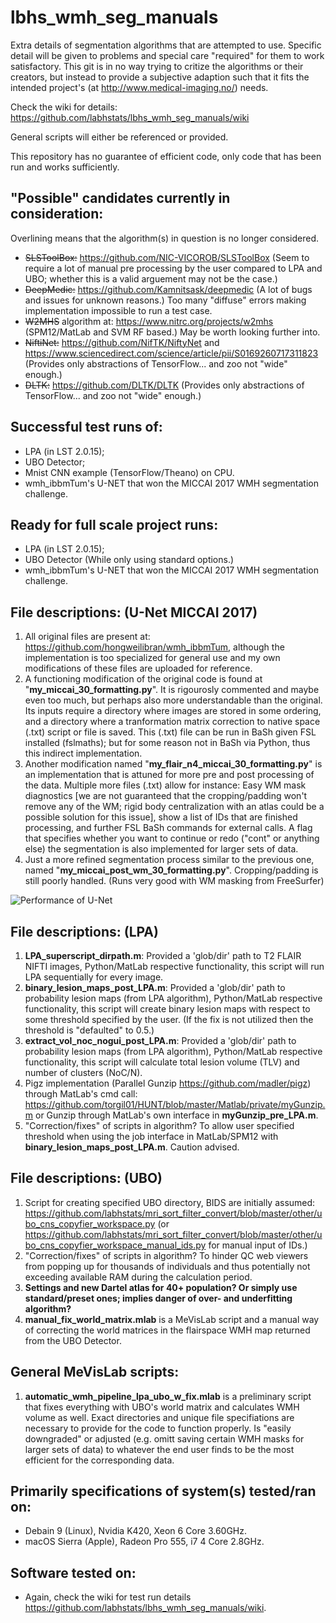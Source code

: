 # lbhs_wmh_seg_manuals
Extra details of segmentation algorithms that are attempted to use. Specific detail will be given to problems and special care "required" for them to work satisfactory. This git is in no way trying to critize the algorithms or their creators, but instead to provide a subjective adaption such that it fits the intended project's (at http://www.medical-imaging.no/) needs.

Check the wiki for details: https://github.com/labhstats/lbhs_wmh_seg_manuals/wiki

General scripts will either be referenced or provided.

This repository has no guarantee of efficient code, only code that has been run and works sufficiently.

## "Possible" candidates currently in consideration:
Overlining means that the algorithm(s) in question is no longer considered.
- ~~SLSToolBox:~~ https://github.com/NIC-VICOROB/SLSToolBox (Seem to require a lot of manual pre processing by the user compared to LPA and UBO; whether this is a valid arguement may not be the case.)
- ~~DeepMedic:~~ https://github.com/Kamnitsask/deepmedic (A lot of bugs and issues for unknown reasons.)  Too many "diffuse" errors making implementation impossible to run a test case.
- ~~W2MHS~~ algorithm at: https://www.nitrc.org/projects/w2mhs (SPM12/MatLab and SVM RF based.) May be worth looking further into.
- ~~NiftiNet:~~ https://github.com/NifTK/NiftyNet and https://www.sciencedirect.com/science/article/pii/S0169260717311823 (Provides only abstractions of TensorFlow... and zoo not "wide" enough.)
- ~~DLTK:~~ https://github.com/DLTK/DLTK (Provides only abstractions of TensorFlow... and zoo not "wide" enough.)

## Successful test runs of:
- LPA (in LST 2.0.15);
- UBO Detector;
- Mnist CNN example (TensorFlow/Theano) on CPU.
- wmh_ibbmTum's U-NET that won the MICCAI 2017 WMH segmentation challenge.

## Ready for full scale project runs:
- LPA (in LST 2.0.15);
- UBO Detector (While only using standard options.)
- wmh_ibbmTum's U-NET that won the MICCAI 2017 WMH segmentation challenge.

## File descriptions: (U-Net MICCAI 2017)
1. All original files are present at: https://github.com/hongweilibran/wmh_ibbmTum, although the implementation is too specialized for general use and my own modifications of these files are uploaded for reference. 
2. A functioning modification of the original code is found at "**my_miccai_30_formatting.py**". It is rigourosly commented and maybe even too much, but perhaps also more understandable than the original. Its inputs require a directory where images are stored in some ordering, and a directory where a tranformation matrix correction to native space (.txt) script or file is saved. This (.txt) file  can be run in BaSh given FSL installed (fslmaths); but for some reason not in BaSh via Python, thus this indirect implementation.
3. Another modification named "**my_flair_n4_miccai_30_formatting.py**" is an implementation that is attuned for more pre and post processing of the data. Multiple more files (.txt) allow for instance: Easy WM mask diagnostics [we are not guaranteed that the cropping/padding won't remove any of the WM; rigid body centralization with an atlas could be a possible solution for this issue], show a list of IDs that are finished processing, and further FSL BaSh commands for external calls. A flag that specifies whether you want to continue or redo ("cont" or anything else) the segmentation is also implemented for larger sets of data.
4. Just a more refined segmentation process similar to the previous one, named "**my_miccai_post_wm_30_formatting.py**". Cropping/padding is still poorly handled. (Runs very good with WM masking from FreeSurfer)

![Performance of U-Net](https://github.com/labhstats/lbhs_wmh_seg_manuals/blob/master/dice_ravd_plot_30_cases.png?raw=true)

## File descriptions: (LPA)
1. **LPA_superscript_dirpath.m**: Provided a 'glob/dir' path to T2 FLAIR NIFTI images, Python/MatLab respective functionality, this script will run LPA sequentially for every image.
2. **binary_lesion_maps_post_LPA.m**: Provided a 'glob/dir' path to probability lesion maps (from LPA algorithm), Python/MatLab respective functionality, this script will create binary lesion maps with respect to some threshold specified by the user. (If the fix is not utilized then the threshold is "defaulted" to 0.5.)
3. **extract_vol_noc_nogui_post_LPA.m**: Provided a 'glob/dir' path to probability lesion maps (from LPA algorithm), Python/MatLab respective functionality, this script will calculate total lesion volume (TLV) and number of clusters (NoC/N).
4. Pigz implementation (Parallel Gunzip https://github.com/madler/pigz) through MatLab's cmd call: https://github.com/torgil01/HUNT/blob/master/Matlab/private/myGunzip.m or Gunzip through MatLab's own interface in **myGunzip_pre_LPA.m**.
5. "Correction/fixes" of scripts in algorithm? To allow user specified threshold when using the job interface in MatLab/SPM12 with **binary_lesion_maps_post_LPA.m**. Caution advised.

## File descriptions: (UBO)
1. Script for creating specified UBO directory, BIDS are initially assumed: https://github.com/labhstats/mri_sort_filter_convert/blob/master/other/ubo_cns_copyfier_workspace.py (or https://github.com/labhstats/mri_sort_filter_convert/blob/master/other/ubo_cns_copyfier_workspace_manual_ids.py for manual input of IDs.)
2. "Correction/fixes" of scripts in algorithm? To hinder QC web viewers from popping up for thousands of individuals and thus potentially not exceeding available RAM during the calculation period.
3. **Settings and new Dartel atlas for 40+ population? Or simply use standard/preset ones; implies danger of over- and underfitting algorithm?**
4. **manual_fix_world_matrix.mlab** is a MeVisLab script and a manual way of correcting the world matrices in the flairspace WMH map returned from the UBO Detector.

## General MeVisLab scripts:
1. **automatic_wmh_pipeline_lpa_ubo_w_fix.mlab** is a preliminary script that fixes everything with UBO's world matrix and calculates WMH volume as well. Exact directories and unique file specifiations are necessary to provide for the code to function properly. Is "easily downgraded" or adjusted (e.g. omitt saving certain WMH masks for larger sets of data) to whatever the end user finds to be the most efficient for the corresponding data.

## Primarily specifications of system(s) tested/ran on:
- Debain 9 (Linux), Nvidia K420, Xeon 6 Core 3.60GHz.
- macOS Sierra (Apple), Radeon Pro 555, i7 4 Core 2.8GHz.

## Software tested on:
- Again, check the wiki for test run details https://github.com/labhstats/lbhs_wmh_seg_manuals/wiki.
